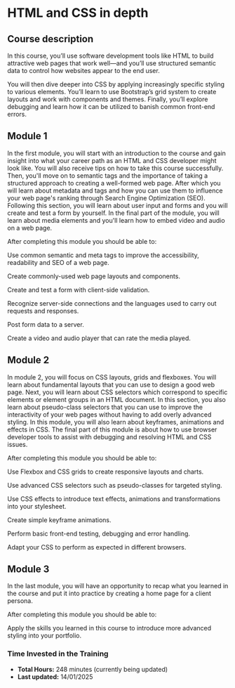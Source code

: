 # HTML and CSS in depth

## Course description
In this course, you’ll use software development tools like HTML to build attractive web pages that work well—and you’ll use structured semantic data to control how websites appear to the end user. 

You will then dive deeper into CSS by applying increasingly specific styling to various elements. You’ll learn to use Bootstrap’s grid system to create layouts and work with components and themes. Finally, you’ll explore debugging and learn how it can be utilized to banish common front-end errors.


## Module 1
In the first module,  you will start with an introduction to the course and gain insight into what your career path as an HTML and CSS developer might look like. You will also receive tips on how to take this course successfully. Then, you'll move on to semantic tags and the importance of taking a structured approach to creating a well-formed web page. After which you will learn about metadata and tags and how you can use them to influence your web page's ranking through Search Engine Optimization (SEO). Following this section, you will learn about user input and forms and you will create and test a form by yourself. In the final part of the module, you will learn about media elements and you'll learn how to embed video and audio on a web page.  

After completing this module you should be able to: 

Use common semantic and meta tags to improve the accessibility, readability and SEO of a web page.

Create commonly-used web page layouts and components.   

Create and test a form with client-side validation.   

Recognize server-side connections and the languages used to carry out requests and responses.  

Post form data to a server. 

Create a video and audio player that can rate the media played. 

## Module 2
In module 2, you will focus on CSS layouts, grids and flexboxes. You will learn about fundamental layouts that you can use to design a good web page. Next, you will learn about CSS selectors which correspond to specific elements or element groups in an HTML document. In this section, you also learn about pseudo-class selectors that you can use to improve the interactivity of your web pages without having to add overly advanced styling. In this module, you will also learn about keyframes, animations and effects in CSS. The final part of this module is about how to use browser developer tools to assist with debugging and resolving HTML and CSS issues.

After completing this module you should be able to:

Use Flexbox and CSS grids to create responsive layouts and charts. 

Use advanced CSS selectors such as pseudo-classes for targeted styling. 

Use CSS effects to introduce text effects, animations and transformations into your stylesheet. 

Create simple keyframe animations.  

Perform basic front-end testing, debugging and error handling.   

Adapt your CSS to perform as expected in different browsers. 

## Module 3
In the last module, you will have an opportunity to recap what you learned in the course and put it into practice by creating a home page for a client persona.

After completing this module you should be able to:

Apply the skills you learned in this course to introduce more advanced styling into your portfolio. 

### Time Invested in the Training

- **Total Hours:** 248 minutes (currently being updated)
- **Last updated:** 14/01/2025